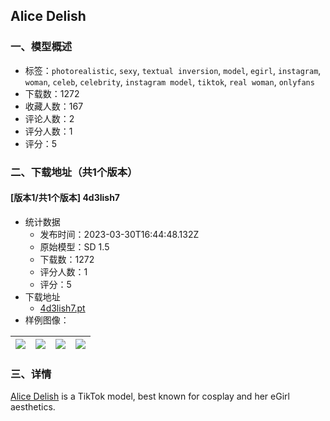 ## Alice Delish
### 一、模型概述

- 标签：`photorealistic`, `sexy`, `textual inversion`, `model`, `egirl`, `instagram`, `woman`, `celeb`, `celebrity`, `instagram model`, `tiktok`, `real woman`, `onlyfans`
- 下载数：1272
- 收藏人数：167
- 评论人数：2
- 评分人数：1
- 评分：5

### 二、下载地址（共1个版本）

#### [版本1/共1个版本] 4d3lish7

- 统计数据
  - 发布时间：2023-03-30T16:44:48.132Z
  - 原始模型：SD 1.5
  - 下载数：1272
  - 评分人数：1
  - 评分：5
- 下载地址
  - [4d3lish7.pt](https://civitai.com/api/download/models/30273)
- 样例图像：

| <img src="https://image.civitai.com/xG1nkqKTMzGDvpLrqFT7WA/cbbc8978-a6ab-4edc-803e-b8d90d1c1f00/width=450/343817.jpeg" /> | <img src="https://image.civitai.com/xG1nkqKTMzGDvpLrqFT7WA/0ff791ea-522d-4d16-718c-21bd70581000/width=450/460716.jpeg" /> | <img src="https://image.civitai.com/xG1nkqKTMzGDvpLrqFT7WA/2c5716f1-b546-41a5-d6ff-983326ef1000/width=450/343619.jpeg" /> | <img src="https://image.civitai.com/xG1nkqKTMzGDvpLrqFT7WA/b036acb6-34e2-469e-37d1-6e247a53b900/width=450/343681.jpeg" /> |
| ---- | ---- | ---- | ---- |


### 三、详情
<p><a target="_blank" rel="ugc" href="https://twitter.com/alicedelish">Alice Delish</a> is a TikTok model, best known for cosplay and her eGirl aesthetics.</p>